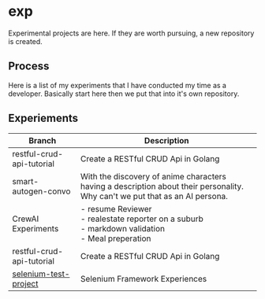 # exp
Experimental projects are here. If they are worth pursuing, a new repository is created.
## Process
Here is a list of my experiments that I have conducted my time as a developer. Basically start here then we put that into it's own repository. 

## Experiements
| Branch                     | Description                          |
|----------------------------|--------------------------------------|
| restful-crud-api-tutorial  | Create a RESTful CRUD Api in Golang  |
| smart-autogen-convo | With the discovery of anime characters having a description about their personality. Why can't we put that as an AI persona. |
| CrewAI Experiments | - resume Reviewer <br> - realestate reporter on a suburb <br> - markdown validation <br> - Meal preperation |  
| restful-crud-api-tutorial                                  | Create a RESTful CRUD Api in Golang  |
| [selenium-test-project](./selenium-test-project/README.md) | Selenium Framework Experiences | 
